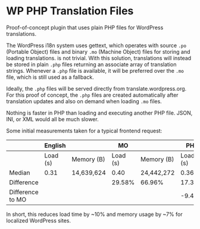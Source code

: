 # WP PHP Translation Files

Proof-of-concept plugin that uses plain PHP files for WordPress translations.

The WordPress i18n system uses gettext, which operates with source `.po` (Portable Object) files and binary `.mo` (Machine Object) files for storing and loading translations. is not trivial.
With this solution, translations will instead be stored in plain `.php` files returning an associate array of translation strings.
Whenever a `.php` file is available, it will be preferred over the `.mo` file, which is still used as a fallback.

Ideally, the `.php` files will be served directly from translate.wordpress.org.
For this proof of concept, the `.php` files are created automatically after translation updates and also on demand when loading `.mo` files.

Nothing is faster in PHP than loading and executing another PHP file. JSON, INI, or XML would all be much slower.

Some initial measurements taken for a typical frontend request:

  | English |   | MO |   | PHP |  
-- | -- | -- | -- | -- | -- | --
  | Load (s) | Memory (B) | Load (s) | Memory (B) | Load (s) | Memory (B)
Median | 0.31 | 14,639,624 | 0.40 | 24,442,272 | 0.36 | 22,852,584
Difference |   |   | 29.58% | 66.96% | 17.35% | 56.10%
Difference to MO  |   |   |   |   | -9.44% | -6.50%

In short, this reduces load time by ~10% and memory usage by ~7% for localized WordPress sites.
